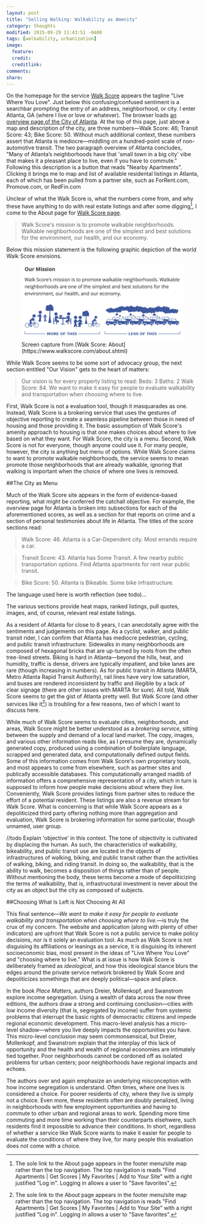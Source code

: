 ```yaml
---
layout: post
title: "Selling Walking: Walkability as Amenity"
category: thoughts
modified: 2015-09-29 11:43:51 -0400
tags: [walkability, urbanization]
image:
  feature: 
  credit: 
  creditlink: 
comments: 
share: 
---
```

On the homepage for the service [Walk Score](https://www.walkscore.com/) appears the tagline "Live Where You Love". Just below this confusing/confused sentiment is a searchbar prompting the entry of an address, neighborhood, or city. I enter Atlanta, GA (where I live or love or whatever). The browser loads [an overview page of the City of Atlanta](https://www.walkscore.com/GA/Atlanta). At the top of this page, just above a map and description of the city, are three numbers&mdash;Walk Score: 46; Transit Score: 43; Bike Score: 50.  Without much additional context, these numbers assert that Atlanta is mediocre&mdash;middling on a hundred-point scale of non-automotive transit. The two paragraph overview of Atlanta concludes, "Many of Atlanta’s neighborhoods have that 'small town in a big city' vibe that makes it a pleasant place to live, even if you have to commute." Following this description is a button that reads "Nearby Apartments". Clicking it brings me to map and list of available residental listings in Atlanta, each of which has been pulled from a partner site, such as ForRent.com, Promove.com, or RedFin.com

Unclear of what the Walk Score is, what the numbers come from, and why these have anything to do with real estate listings and after some digging[^1], I come to the About page for [Walk Score page](https://www.walkscore.com/about.shtml). 
>Walk Score's mission is to promote walkable neighborhoods. Walkable neighborhoods are one of the simplest and best solutions for the environment, our health, and our economy.

Below this mission statement is the following graphic depiction of the world Walk Score envisions.
<figure>
    <img src="/images/selling-walking/walkscore-mission.png">
    <figcaption>Screen capture from [Walk Score: About](https://www.walkscore.com/about.shtml)</figcaption>
</figure>

While Walk Score seems to be some sort of advocacy group, the next section entitled "Our Vision" gets to the heart of matters:
>Our vision is for every property listing to read: Beds: 3 Baths: 2 Walk Score: 84. We want to make it easy for people to evaluate walkability and transportation when choosing where to live.

First, Walk Score is not a evaluation tool, though it masquarades as one. Instead, Walk Score is a brokering service that uses the gestures of objective reporting to create a seamless pipeline between those in need of housing and those providing it. The basic assumption of Walk Score's amenity approach to housing is that one makes choices about where to live based on what they want. For Walk Score, the city is a menu. Second, Walk Score is not for everyone, though anyone could use it. For many people, however, the city is anything but menu of options. While Walk Score claims to want to promote walkable neighborhoods, the service seems to mean promote those neighborhoods that are already walkable, ignoring that walking is important when the choice of where one lives is removed.

##The City as Menu

Much of the Walk Score site appears in the form of evidence-based reporting, what might be conferred the catchall objective. For example, the overview page for Atlanta is broken into subsections for each of the aforementioned scores, as well as a section for that reports on crime and a section of personal testimonies about life in Atlanta. The titles of the score sections read:

>Walk Score: 46. Atlanta is a Car-Dependent city. Most errands require a car.

>Transit Score: 43. Atlanta has Some Transit. A few nearby public transportation options. Find Atlanta apartments for rent near public transit.

>Bike Score: 50. Atlanta is Bikeable. Some bike infrastructure.

The language used here is worth reflection (see todo)...

The various sections provide heat maps, ranked listings, pull quotes, images, and, of course, relevant real estate listings. 

As a resident of Atlanta for close to 8 years, I can anecdotally agree with the sentiments and judgements on this page. As a cyclist, walker, and public transit rider, I can confirm that Atlanta has mediocre pedestrian, cycling, and public transit infrastructure. Sidewalks in many neighborhoods are composed of hexagonal bricks that are up-turned by roots from the often tree-lined streets. Biking is hard in Atlanta&mdash;beyond the hills, heat, and humidity, traffic is dense, drivers are typically impatient, and bike lanes are rare (though increasing in numbers). As for public transit in Atlanta (MARTA, Metro Atlanta Rapid Transit Authority), rail lines have very low saturation, and buses are rendered inconsistent by traffic and illegible by a lack of clear signage (there are other issues with MARTA for sure). All told, Walk Score seems to get the gist of Atlanta pretty well. But Walk Score (and other services like it[^1]) is troubling for a few reasons, two of which I want to discuss here. 

While much of Walk Score seems to evaluate cities, neighborhoods, and areas, Walk Score might be better understood as a *brokering service*, sitting between the supply and demand of a local land market. The copy, images, and various other information reads like, as I presume they are, dynamically generated copy, produced using a combination of boilerplate language, scrapped and generated data, and computationally defined output fields. Some of this information comes from Walk Score's own proprietary tools, and most appears to come from elsewhere, such as partner sites and publically accessible databases. This computationally arranged madlib of information offers a comprehensive representation of a city, which in turn is supposed to inform how people make decisions about where they live. Conveniently, Walk Score provides listings from partner sites to reduce the effort of a potential resident. These listings are also a revenue stream for Walk Score. What is concerning is that while Walk Score appears as a depoliticized third party offering nothing more than aggregation and evaluation, Walk Score is brokering information for some particular, though unnamed, user group.



//todo
Explain 'objective' in this context. The tone of objectivity is cultivated by displacing the human. As such, the characteristics of walkability, bikeability, and public transit use are located in the objects of infrastructures of walking, biking, and public transit rather than the activities of walking, biking, and riding transit. In doing so, the walkability, that is the ability to walk, becomes a disposition of things rather than of people. Without mentioning the body, these terms become a mode of depoliticizing the terms of walkability, that is, infrastructural investment is never about the city as an object but the city as composed of subjects.

##Choosing What Is Left is Not Choosing At All

This final sentence&mdash;*We want to make it easy for people to evaluate walkability and transportation when choosing where to live.*&mdash;is truly the crux of my concern. The website and application (along with plenty of other indicators) are upfront that Walk Score is not a public service to make policy decisions, nor is it solely an evaluation tool. As much as Walk Score is not disguising its affiliations or leanings as a service, it is disguising its inherent socioeconomic bias, most present in the ideas of "Live Where You Love" and "choosing where to live." What is at issue is how Walk Score is deliberately framed as *ideological*, and how this ideological stance blurs the edges around the private service network brokered by Walk Score and depoliticizes somethings that are deeply political&mdash;space and place.

In the book *Place Matters*, authors Dreier, Mollenkopf, and Swanstrom explore income segregation. Using a wealth of data across the now three editions, the authors draw a strong and continuing conclusion&mdash;cities with low income diversity (that is, segregated by income) suffer from systemic problems that interrupt the basic rights of democractic citizens and impede regional economic development. This macro-level analysis has a micro-level shadow&mdash;where you live deeply impacts the opportunities you have. This micro-level conclusion may seem commonsensical, but Dreier, Mollenkopf, and Swanstrom explain that the interplay of this lack of opportunity and the health and wealth of regional economies are intimately tied together. Poor neighborhoods cannot be cordoned off as isolated problems for urban centers; poor neighborhoods have regional impacts and echoes. 

The authors over and again emphasize an underlying misconception with how income segregation is understand. Often times, where one lives is considered a choice. For poorer residents of city, where they live is simply not a choice. Even more, these residents often are doubly penalized, living in neighborhoods with few employment opportunities and having to commute to other urban and regional areas to work. Spending more time commuting and more time working than their counterparts elsehwere, such residents find it impossible to advance their conditions. In short, regardless of whether a service like Walk Score wants to make it easier for people to evaluate the conditions of where they live, for many people this evaluation does not come with a choice.


[^1]: The sole link to the About page appears in the footer menu/site map rather than the top navigation. The top navigation is reads "Find Apartments | Get Scores | My Favorites | Add to Your Site" with a right justified "Log in". Logging in allows a user to "Save favorites".